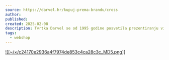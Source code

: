 ```yaml
---
source: https://darvel.hr/kupuj-prema-brandu/cross
author: 
published: 
created: 2025-02-08
description: Tvrtka Darvel se od 1995 godine posvetila prezentiranju visoko kvalitetnih i svjetski prihvaćenih proizvoda na hrvatskom tržištu.Naša suradnja sa visoko cijenjenim i poznatim kompanijama, privlači već godinama brojne kupce željne proizvoda neupitne kvalitete.U Darvel ste uvijek dobro došli.
tags:
  - webshop
---
```

[![[~/×/c24170e2936a4f7974de853c4ca28c3c_MD5.png]]](https://darvel.hr/ "darvel")
